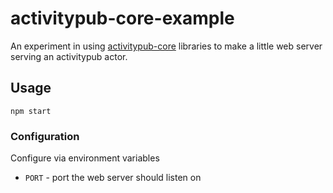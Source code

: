 # activitypub-core-example

An experiment in using [activitypub-core](https://github.com/michaelcpuckett/activitypub-core) libraries to make a little web server serving an activitypub actor.

## Usage

`npm start`

### Configuration

Configure via environment variables

* `PORT` - port the web server should listen on
